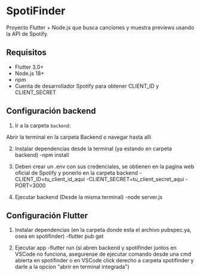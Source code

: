 # SpotiFinder

Proyecto Flutter + Node.js que busca canciones y muestra previews usando la API de Spotify.

## Requisitos

- Flutter 3.0+  
- Node.js 18+  
- npm  
- Cuenta de desarrollador Spotify para obtener CLIENT_ID y CLIENT_SECRET

## Configuración backend

1. Ir a la carpeta `backend`:

Abrir la terminal en la carpeta Backend o navegar hasta alli 

2. Instalar dependencias desde la terminal (ya estando en carpeta backend)
-npm install

3. Deben crear un .env con sus credenciales, se obtienen en la pagina web oficial de Spotify y ponerlo en la carpeta backend
-CLIENT_ID=tu_client_id_aqui
-CLIENT_SECRET=tu_client_secret_aqui
-PORT=3000

4. Ejecutar backend (Desde la misma terminal)
-node server.js

## Configuración Flutter

1. Instalar dependencias (en la carpeta donde esta el archivo pubspec.ya, osea en spotifinder)
-flutter pub get

2. Ejecutar app
-flutter run 
(si abren backend y spotifinder juntos en VSCode no funciona, asegurense de ejecutar comando desde una cmd abierta en spotifinder o en VSCode click derecho a carpeta spotifinder y darle a la opcion "abrir en terminal integrada")
